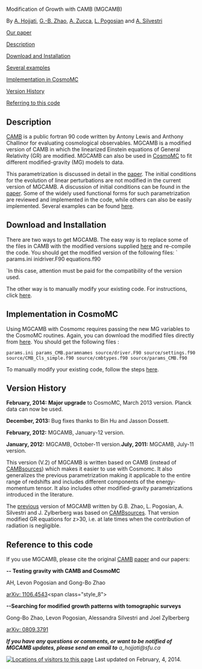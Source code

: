 # 

Modification of Growth with CAMB (MGCAMB)

By [A. Hojjati](http://www.phas.ubc.ca/~ahojjati/index.html "Home.html"), [G.-B. Zhao](http://icosmology.info/), [A. Zucca](https://www.sfu.ca/physics/people/profiles/azucca.html), [L. Pogosian](http://www.sfu.ca/%7Elevon/) and [A. Silvestri](http://space.mit.edu/home/asilvest/Homepage.html)



[Our paper](http://arxiv.org/abs/1106.4543)

[Description](#description)

[Download and Installation](#download)

[Several examples](Models.html)

[](#download)[Implementation in CosmoMC](#Cosmomc)

[Version History](#Version)

[Referring to this code](#reference)



## <a name="description"></a>Description

[CAMB](http://camb.info/) is a public fortran 90 code written by Antony Lewis and Anthony Challinor for evaluating cosmological observables. MGCAMB is a modified version of CAMB in which the linearized Einstein equations of General Relativity (GR) are modified. MGCAMB can also be used in [CosmoMC](http://cosmologist.info/cosmomc/) to fit different modified-gravity (MG) models to data.

This parametrization is discussed in detail in the [paper](http://arxiv.org/abs/1106.4543). The initial conditions for the evolution of linear perturbations are not modified in the current version of MGCAMB. A discussion of initial conditions can be found in the [paper](http://arxiv.org/abs/1106.4543). Some of the widely used functional forms for such parametrization are reviewed and implemented in the code, while others can also be easily implemented. Several examples can be found [here](http://aliojjati.github.io/MGCAMB/Models.html).

## <a name="download"></a>Download and Installation

There are two ways to get MGCAMB. The easy way is to replace some of the files in CAMB with the modified versions supplied [here](http://aliojjati.github.io/MGCAMB/source_files/MGCAMB-files.html) and re-compile the code. You should get the modified version of the following files:
`
params.ini
inidriver.F90
equations.f90

`In this case, attention must be paid for the compatibility of the version used.

The other way is to manually modify your existing code. For instructions, click [here](http://aliojjati.github.io/MGCAMB/MGCAMB-instructions.html).

## <a name="Cosmomc"></a>Implementation in CosmoMC

Using MGCAMB with Cosmomc requires passing the new MG variables to the CosmoMC routines. Again, you can download the modified files directly from [here](http://aliojjati.github.io/MGCAMB/source_files/MGcosmomc-files.html). You should get the following files :

`params.ini
params_CMB.paramnames
source/driver.F90
source/settings.f90
source/CMB_Cls_simple.f90
source/cmbtypes.f90
source/params_CMB.f90
`

To manually modify your existing code, follow the steps [here](http://aliojjati.github.io/MGCAMB/MGcosmomc-instructions.html).

## <a name="Version"></a>Version History

**February, 2014:** **Major upgrade** to CosmoMC, March 2013 version. Planck data can now be used.

**December, 2013:** Bug fixes thanks to Bin Hu and Jasson Dossett.

**February, 2012:** MGCAMB, January-12 version.

**January, 2012:** MGCAMB, October-11 version.**July, 2011:** MGCAMB, July-11 version.

This version (V.2) of MGCAMB is written based on CAMB (instead of [CAMBsources](http://camb.info/sources/)) which makes it easier to use with Cosmomc. It also generalizes the previous parametrization making it applicable to the entire range of redshifts and includes different components of the energy-momentum tensor. It also includes other modified-gravity parametrizations introduced in the literature.

The [previous](http://icosmology.info/website/MGCAMB.html) version of MGCAMB written by G.B. Zhao, L. Pogosian, A. Silvestri and J. Zylberberg was based on [CAMBsources](http://camb.info/sources/). That version modified GR equations for z>30, i.e. at late times when the contribution of radiation is negligible.

## <a name="reference"></a>Reference to this code

If you use MGCAMB, please cite the original [CAMB](http://camb.info/) [paper](http://arxiv.org/abs/astro-ph/9911177) and our papers:

<span class="style_8">**-- Testing gravity with CAMB and CosmoMC**
</span>

<span class="style_8">AH,</span> <span class="style_10">Levon Pogosian and Gong-Bo Zhao
</span>

[arXiv: 1106.4543](http://arxiv.org/abs/1106.4543 "http://arxiv.org/abs/1106.4543")<span class="style_8">
</span>

<span class="style_8">**--Searching for modified growth patterns with tomographic surveys**
</span>

<span class="style_10">Gong-Bo Zhao, Levon Pogosian, Alessandra Silvestri and Joel Zylberberg</span>[
](http://arxiv.org/abs/0809.3791 "http://arxiv.org/abs/0809.3791")

[arXiv: 0809.3791
](http://arxiv.org/abs/0809.3791 "http://arxiv.org/abs/0809.3791")

[
](http://arxiv.org/abs/0809.3791 "http://arxiv.org/abs/0809.3791")

_**If you have any questions or comments, or want to be notified of MGCAMB updates, please send an email to** a_hojjati@sfu.ca_

[![Locations of visitors to this page](http://www2.clustrmaps.com/stats/maps-no_clusters/www.sfu.ca-~aha25-thumb.jpg)](http://www2.clustrmaps.com/user/69bd8bc6) 
Last updated on February, 4, 2014.
